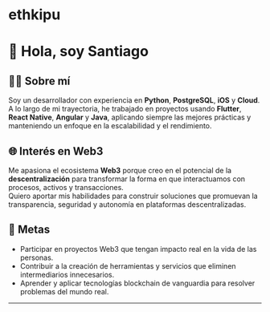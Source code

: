 # ethkipu

# 👋 Hola, soy Santiago

## 🧑‍💻 Sobre mí
Soy un desarrollador con experiencia en **Python**, **PostgreSQL**, **iOS** y **Cloud**.  
A lo largo de mi trayectoria, he trabajado en proyectos usando **Flutter**, **React Native**, **Angular** y **Java**, aplicando siempre las mejores prácticas y manteniendo un enfoque en la escalabilidad y el rendimiento.

## 🌐 Interés en Web3
Me apasiona el ecosistema **Web3** porque creo en el potencial de la **descentralización** para transformar la forma en que interactuamos con procesos, activos y transacciones.  
Quiero aportar mis habilidades para construir soluciones que promuevan la transparencia, seguridad y autonomía en plataformas descentralizadas.

## 🎯 Metas
- Participar en proyectos Web3 que tengan impacto real en la vida de las personas.  
- Contribuir a la creación de herramientas y servicios que eliminen intermediarios innecesarios.  
- Aprender y aplicar tecnologías blockchain de vanguardia para resolver problemas del mundo real.

---
